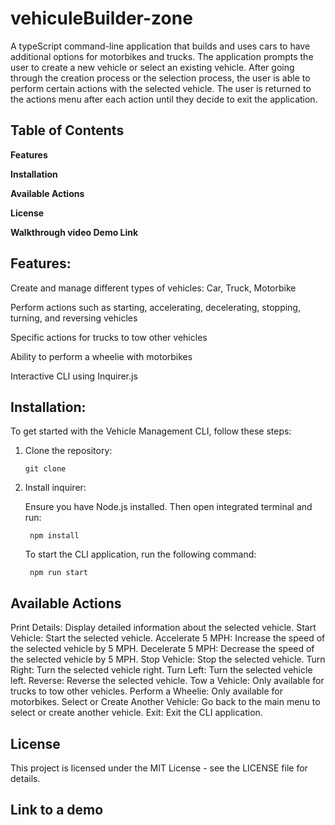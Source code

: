 # vehiculeBuilder-zone

A typeScript command-line application that builds and uses cars to have additional options for motorbikes and trucks. The application prompts the user to create a new vehicle or select an existing vehicle. After going through the creation process or the selection process, the user is able to perform certain actions with the selected vehicle. The user is returned to the actions menu after each action until they decide to exit the application.

## Table of Contents

**Features**

**Installation**

**Available Actions**

**License**

**Walkthrough video Demo Link**

## Features:

Create and manage different types of vehicles: Car, Truck, Motorbike

Perform actions such as starting, accelerating, decelerating, stopping, turning, and reversing vehicles

Specific actions for trucks to tow other vehicles

Ability to perform a wheelie with motorbikes

Interactive CLI using Inquirer.js

## Installation:

To get started with the Vehicle Management CLI, follow these steps:

1.  Clone the repository:

    ```
    git clone

    ```

2.  Install inquirer:

    Ensure you have Node.js installed. Then open integrated terminal and run:

         npm install

    To start the CLI application, run the following command:

         npm run start

## Available Actions

Print Details: Display detailed information about the selected vehicle.
Start Vehicle: Start the selected vehicle.
Accelerate 5 MPH: Increase the speed of the selected vehicle by 5 MPH.
Decelerate 5 MPH: Decrease the speed of the selected vehicle by 5 MPH.
Stop Vehicle: Stop the selected vehicle.
Turn Right: Turn the selected vehicle right.
Turn Left: Turn the selected vehicle left.
Reverse: Reverse the selected vehicle.
Tow a Vehicle: Only available for trucks to tow other vehicles.
Perform a Wheelie: Only available for motorbikes.
Select or Create Another Vehicle: Go back to the main menu to select or create another vehicle.
Exit: Exit the CLI application.

## License

This project is licensed under the MIT License - see the LICENSE file for details.

## Link to a demo

